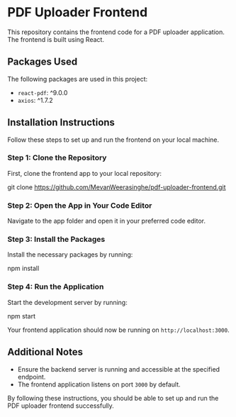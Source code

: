 # PDF Uploader Frontend

This repository contains the frontend code for a PDF uploader application. The frontend is built using React.

## Packages Used

The following packages are used in this project:

- `react-pdf`: ^9.0.0
- `axios`: ^1.7.2

## Installation Instructions

Follow these steps to set up and run the frontend on your local machine.

### Step 1: Clone the Repository

First, clone the frontend app to your local repository:

git clone https://github.com/MevanWeerasinghe/pdf-uploader-frontend.git

### Step 2: Open the App in Your Code Editor

Navigate to the app folder and open it in your preferred code editor.

### Step 3: Install the Packages

Install the necessary packages by running:

npm install

### Step 4: Run the Application

Start the development server by running:

npm start

Your frontend application should now be running on `http://localhost:3000`.

## Additional Notes

- Ensure the backend server is running and accessible at the specified endpoint.
- The frontend application listens on port `3000` by default.

By following these instructions, you should be able to set up and run the PDF uploader frontend successfully.

